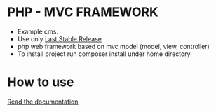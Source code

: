 # PHP - MVC FRAMEWORK
- Example cms.
- Use only <a href="https://github.com/dplamenov/php-mvc/releases/tag/v1.1.2">Last Stable Release</a>
 - php web framework based on mvc model (model, view, controller)
 - To install project run composer install under home directory
# How to use
<a href="documentation/README.md">Read the documentation</a>
